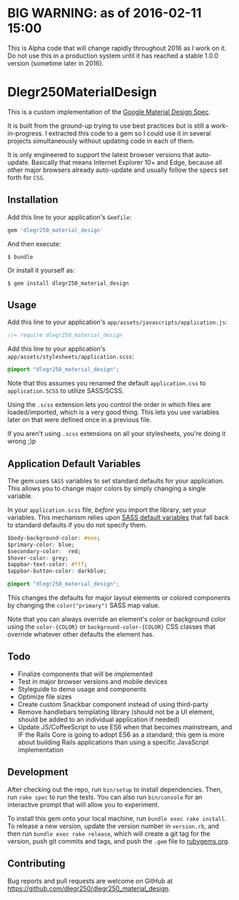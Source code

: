 # BIG WARNING: as of 2016-02-11 15:00

This is Alpha code that will change rapidly throughout 2016 as I work on it.  Do not use this in a production system until it has reached a stable 1.0.0 version (sometime later in 2016).

# Dlegr250MaterialDesign

This is a custom implementation of the [Google Material Design Spec](http://www.google.com/design/spec/material-design/introduction.html).

It is built from the ground-up trying to use best practices but is still a work-in-progress.  I extracted this code to a gem so I could use it in several projects simultaneously without updating code in each of them.

It is only engineered to support the latest browser versions that auto-update. Basically that means Internet Explorer 10+ and Edge, because all other major browsers already auto-update and usually follow the specs set forth for `CSS`.

## Installation

Add this line to your application's `Gemfile`:

```ruby
gem 'dlegr250_material_design'
```

And then execute:

    $ bundle

Or install it yourself as:

    $ gem install dlegr250_material_design

## Usage

Add this line to your application's `app/assets/javascripts/application.js`:

```js
//= require dlegr250_material_design
```

Add this line to your application's `app/assets/stylesheets/application.scss`:

```css
@import "dlegr250_material_design";
```

Note that this assumes you renamed the default `application.css` to `application.SCSS` to utilize SASS/SCSS.

Using the `.scss` extension lets you control the order in which files are loaded/imported, which is a very good thing. This lets you use variables later on that were defined once in a previous file.

If you aren't using `.scss` extensions on all your stylesheets, you're doing it wrong ;)p

## Application Default Variables

The gem uses `SASS` variables to set standard defaults for your application. This allows you to change major colors by simply changing a single variable.

In your `application.scss` file, *before* you import the library, set your variables. This mechanism relies upon [SASS default variables](http://sass-lang.com/documentation/file.SASS_REFERENCE.html#variable_defaults_) that fall back to standard defaults if you do not specify them.

```css
$body-background-color: #eee;
$primary-color: blue;
$secondary-color:  red;
$hover-color: grey;
$appbar-text-color: #fff;
$appbar-button-color: darkblue;

@import "dlegr250_material_design";
```

This changes the defaults for major layout elements or colored components by changing the `color("primary")` SASS map value.

Note that you can always override an element's color or background color using the `color-{COLOR}` or `background-color-{COLOR}` CSS classes that override whatever other defaults the element has.

## Todo

* Finalize components that will be implemented
* Test in major browser versions and mobile devices
* Styleguide to demo usage and components
* Optimize file sizes
* Create custom Snackbar component instead of using third-party
* Remove handlebars templating library (should not be a UI element, should be added to an individual application if needed)
* Update JS/CoffeeScript to use ES6 when that becomes mainstream, and IF the Rails Core is going to adopt ES6 as a standard; this gem is more about building Rails applications than using a specific JavaScript implementation

## Development

After checking out the repo, run `bin/setup` to install dependencies. Then, run `rake spec` to run the tests. You can also run `bin/console` for an interactive prompt that will allow you to experiment.

To install this gem onto your local machine, run `bundle exec rake install`. To release a new version, update the version number in `version.rb`, and then run `bundle exec rake release`, which will create a git tag for the version, push git commits and tags, and push the `.gem` file to [rubygems.org](https://rubygems.org).

## Contributing

Bug reports and pull requests are welcome on GitHub at https://github.com/dlegr250/dlegr250_material_design.
